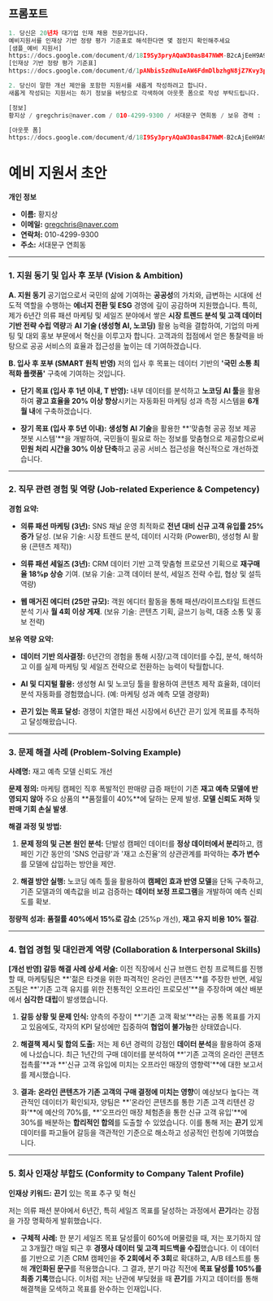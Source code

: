 ## 프롬포트

```python
1. 당신은 20년차 대기업 인재 채용 전문가입니다.
예비지원서를 인재상 기반 정량 평가 기준표로 해석한다면 몇 점인지 확인해주세요
[샘플_예비 지원서]
https://docs.google.com/document/d/18I9Sy3pryAQaW30asB47NWM-B2cAjEeH9A9UJ-VDIXo/edit?tab=t.0
[인재상 기반 정량 평가 기준표]
https://docs.google.com/document/d/1pANbis5zdNuIeAW6FdmDlbzhgN8jZ7Kvy3pwW77WYvI/edit?tab=t.0#heading=h.20tso3ksp9tf

```

```python
2. 당신이 말한 개선 제안을 포함한 지원서를 새롭게 작성하려고 합니다. 
새롭게 작성되는 지원서는 하기 정보을 바탕으로 각색하여 아웃풋 폼으로 작성 부탁드립니다.

[정보]
황지상 / gregchris@naver.com / 010-4299-9300 / 서대문구 연희동 / 보유 경력 : 의류 패션 마케팅 3년, 의류 패션 세일즈 3년, 25만규모 웹 매거진 객원 에디터/ 보유 기술 : AI기술 (생성형 ai, 노코딩) / 성격은 끈기있다

[아웃풋 폼]
https://docs.google.com/document/d/18I9Sy3pryAQaW30asB47NWM-B2cAjEeH9A9UJ-VDIXo/edit?tab=t.0
```



# 예비 지원서 초안

**개인 정보**

* **이름:** 황지상
* **이메일:** gregchris@naver.com
* **연락처:** 010-4299-9300
* **주소:** 서대문구 연희동

---

### 1. 지원 동기 및 입사 후 포부 (Vision & Ambition)

**A. 지원 동기**
공기업으로서 국민의 삶에 기여하는 **공공성**의 가치와, 급변하는 시대에 선도적 역할을 수행하는 **에너지 전환 및 ESG** 경영에 깊이 공감하며 지원했습니다. 특히, 제가 6년간 의류 패션 마케팅 및 세일즈 분야에서 쌓은 **시장 트렌드 분석 및 고객 데이터 기반 전략 수립 역량**과 **AI 기술 (생성형 AI, 노코딩)** 활용 능력을 결합하여, 기업의 마케팅 및 대외 홍보 부문에서 혁신을 이루고자 합니다. 고객과의 접점에서 얻은 통찰력을 바탕으로 공공 서비스의 효율과 접근성을 높이는 데 기여하겠습니다.

**B. 입사 후 포부 (SMART 원칙 반영)**
저의 입사 후 목표는 데이터 기반의 **'국민 소통 최적화 플랫폼'** 구축에 기여하는 것입니다.

* **단기 목표 (입사 후 1년 이내, T 반영):**
    내부 데이터를 분석하고 **노코딩 AI 툴**을 활용하여 **광고 효율을 20% 이상 향상**시키는 자동화된 마케팅 성과 측정 시스템을 **6개월 내**에 구축하겠습니다.

* **장기 목표 (입사 후 5년 이내):**
    **생성형 AI 기술**을 활용한 **'맞춤형 공공 정보 제공 챗봇 시스템'**을 개발하여, 국민들이 필요로 하는 정보를 맞춤형으로 제공함으로써 **민원 처리 시간을 30% 이상 단축**하고 공공 서비스 접근성을 혁신적으로 개선하겠습니다.

---

### 2. 직무 관련 경험 및 역량 (Job-related Experience & Competency)

**경험 요약:**

* **의류 패션 마케팅 (3년):** SNS 채널 운영 최적화로 **전년 대비 신규 고객 유입률 25% 증가** 달성. (보유 기술: 시장 트렌드 분석, 데이터 시각화 (PowerBI), 생성형 AI 활용 (콘텐츠 제작))

* **의류 패션 세일즈 (3년):** CRM 데이터 기반 고객 맞춤형 프로모션 기획으로 **재구매율 18%p 상승** 기여. (보유 기술: 고객 데이터 분석, 세일즈 전략 수립, 협상 및 설득 역량)

* **웹 매거진 에디터 (25만 규모):** 객원 에디터 활동을 통해 패션/라이프스타일 트렌드 분석 기사 **월 4회 이상 게재**. (보유 기술: 콘텐츠 기획, 글쓰기 능력, 대중 소통 및 홍보 전략)

**보유 역량 요약:**

* **데이터 기반 의사결정:** 6년간의 경험을 통해 시장/고객 데이터를 수집, 분석, 해석하고 이를 실제 마케팅 및 세일즈 전략으로 전환하는 능력이 탁월합니다.

* **AI 및 디지털 활용:** 생성형 AI 및 노코딩 툴을 활용하여 콘텐츠 제작 효율화, 데이터 분석 자동화를 경험했습니다. (예: 마케팅 성과 예측 모델 경량화)

* **끈기 있는 목표 달성:** 경쟁이 치열한 패션 시장에서 6년간 끈기 있게 목표를 추적하고 달성해왔습니다.

---

### 3. 문제 해결 사례 (Problem-Solving Example)

**사례명:** 재고 예측 모델 신뢰도 개선

**문제 정의:**
마케팅 캠페인 직후 폭발적인 판매량 급증 패턴이 기존 **재고 예측 모델에 반영되지 않아** 주요 상품의 **품절률이 40%**에 달하는 문제 발생. **모델 신뢰도 저하** 및 **판매 기회 손실 발생**.

**해결 과정 및 방법:**

1.  **문제 정의 및 근본 원인 분석:** 단발성 캠페인 데이터를 **정상 데이터에서 분리**하고, 캠페인 기간 동안의 'SNS 언급량'과 '재고 소진율'의 상관관계를 파악하는 **추가 변수**를 모델에 삽입하는 방안을 제안.

2.  **해결 방안 실행:** 노코딩 예측 툴을 활용하여 **캠페인 효과 반영 모델**을 단독 구축하고, 기존 모델과의 예측값을 비교 검증하는 **데이터 보정 프로그램**을 개발하여 예측 신뢰도를 확보.

**정량적 성과:**
**품절률 40%에서 15%로 감소** (25%p 개선), **재고 유지 비용 10% 절감**.

---

### 4. 협업 경험 및 대인관계 역량 (Collaboration & Interpersonal Skills)

**[개선 반영] 갈등 해결 사례 상세 서술:**
이전 직장에서 신규 브랜드 런칭 프로젝트를 진행할 때, 마케팅팀은 **'젊은 타겟을 위한 파격적인 온라인 콘텐츠'**를 주장한 반면, 세일즈팀은 **'기존 고객 유지를 위한 전통적인 오프라인 프로모션'**을 주장하며 예산 배분에서 **심각한 대립**이 발생했습니다.

1.  **갈등 상황 및 문제 인식:** 양측의 주장이 **'기존 고객 확보'**라는 공통 목표를 가지고 있음에도, 각자의 KPI 달성에만 집중하여 **협업이 불가능**한 상태였습니다.

2.  **해결책 제시 및 합의 도출:** 저는 제 6년 경력의 강점인 **데이터 분석**을 활용하여 중재에 나섰습니다. 최근 1년간의 구매 데이터를 분석하여 **'기존 고객의 온라인 콘텐츠 접촉률'**과 **'신규 고객 유입에 미치는 오프라인 매장의 영향력'**에 대한 보고서를 제시했습니다.

3.  **결과:** **온라인 콘텐츠가 기존 고객의 구매 결정에 미치는 영향**이 예상보다 높다는 객관적인 데이터가 확인되자, 양팀은 **'온라인 콘텐츠를 통한 기존 고객 리텐션 강화'**에 예산의 70%를, **'오프라인 매장 체험존을 통한 신규 고객 유입'**에 30%를 배분하는 **합리적인 합의**를 도출할 수 있었습니다. 이를 통해 저는 **끈기** 있게 데이터를 파고들어 갈등을 객관적인 기준으로 해소하고 성공적인 런칭에 기여했습니다.

---

### 5. 회사 인재상 부합도 (Conformity to Company Talent Profile)

**인재상 키워드:** **끈기** 있는 목표 추구 및 혁신

저는 의류 패션 분야에서 6년간, 특히 세일즈 목표를 달성하는 과정에서 **끈기**라는 강점을 가장 명확하게 발휘했습니다.

* **구체적 사례:** 한 분기 세일즈 목표 달성률이 60%에 머물렀을 때, 저는 포기하지 않고 3개월간 매일 퇴근 후 **경쟁사 데이터 및 고객 피드백을 수집**했습니다. 이 데이터를 기반으로 기존 CRM 캠페인을 **주 2회에서 주 3회**로 확대하고, A/B 테스트를 통해 **개인화된 문구**를 적용했습니다. 그 결과, 분기 마감 직전에 **목표 달성률 105%를 최종 기록**했습니다. 이처럼 저는 난관에 부딪혔을 때 **끈기**를 가지고 데이터를 통해 해결책을 모색하고 목표를 완수하는 인재입니다.